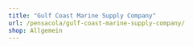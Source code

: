 ```yaml
---
title: "Gulf Coast Marine Supply Company"
url: /pensacola/gulf-coast-marine-supply-company/
shop: Allgemein
---
```

